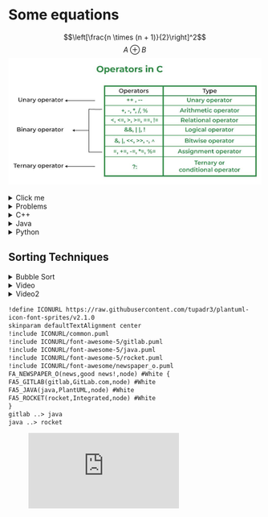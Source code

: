 # Some equations
$$\left[\frac{n \times (n + 1)}{2}\right]^2$$
$$A \oplus B$$
![Operators in C](OperatorsinC.jpg "Opertors")


<details>
  <summary>Click me</summary>
  
  ### Heading
  1. Foo
  2. Bar
     * Baz
     * Qux

  ### Some Code
  ```js
  function logSomething(something) {
    console.log('Something', something);
  }
  ```
</details>


<details> 
    <summary> Problems </summary>

- <a href="https://www.codechef.com/problems/ALCARR" target="_blank">Click me</a>
- [Split and Maximize](https://www.codechef.com/problems/SPLITMAX)
- [String Game](https://www.codechef.com/problems/ABSTRING)
- [Splitting Balls](https://www.codechef.com/problems/SPBALL)

</details>

<details> 
  <summary> C++ </summary>

  ```c++
  #include <bits/stdc++.h>
  using namespace std;
  int main() {
    vector<int> arr(5) {10, 20, 30, 40, 50};
    vector<int> prefix(5);
    int sum = 0;
    for (int i = 0; i < n; i++) {
        sum += arr[i];
        prefix[i] = sum;
    }
  }
  ```

</details>

<details> 
  <summary> Java </summary>

  ```Java
  import java.util.*;
  class Prefix {
    public static void main (String args[]) {
        Scanner sc = new Scanner(System.in);
        int arr[5] = {10, 20, 30, 40, 50};
        int sum = 0;
        int []prefix = new int[5];
        for (int i = 0; i < n; i++) {
            sum = sum + arr[i];
            prefix[i] = sum;
        }
        sc.close();
    }
  }
  ```

</details>


<details> 
  <summary> Python </summary>

  ```python 
  nums = [10, 20, 30, 40, 50]
  sum = 0
  prefix = []
  for i in range(len(nums)):
    sum += nums[i]
    prefix[i] = sum
  ```

</details>


## Sorting Techniques
<details>
  <summary> Bubble Sort </summary>
  
  ![Bubble Sort Technique](bbs.gif)

</details>

<details>
  <summary> Video </summary>

<iframe width="560" height="315" src="https://www.youtube-nocookie.com/embed/e_04ZrNroTo" title="YouTube video player" frameborder="0" allow="accelerometer; autoplay; clipboard-write; encrypted-media; gyroscope; picture-in-picture" allowfullscreen></iframe>

</details>

<details>
  <summary> Video2 </summary>

  <video src="https://youtu.be/TJmTHuuYx3k" width=180/>

</details>


```plantuml
!define ICONURL https://raw.githubusercontent.com/tupadr3/plantuml-icon-font-sprites/v2.1.0
skinparam defaultTextAlignment center
!include ICONURL/common.puml
!include ICONURL/font-awesome-5/gitlab.puml
!include ICONURL/font-awesome-5/java.puml
!include ICONURL/font-awesome-5/rocket.puml
!include ICONURL/font-awesome/newspaper_o.puml
FA_NEWSPAPER_O(news,good news!,node) #White {
FA5_GITLAB(gitlab,GitLab.com,node) #White
FA5_JAVA(java,PlantUML,node) #White
FA5_ROCKET(rocket,Integrated,node) #White
}
gitlab ..> java
java ..> rocket
```

<!-- blank line -->
<figure class="video_container">
  <iframe src="https://www.youtube.com/embed/enMumwvLAug" frameborder="0" allowfullscreen="true"> </iframe>
</figure>
<!-- blank line -->